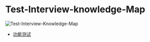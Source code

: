 # Test-Interview-knowledge-Map

![Test-Interview-Knowledge-Map](../images/Test-Interview-Knowledge-Map.png)

* [功能测试](./functional-test/functional-test-cn.md)
